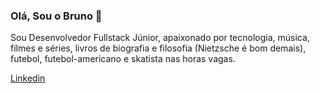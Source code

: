 ### Olá, Sou o Bruno 👋

Sou Desenvolvedor Fullstack Júnior, apaixonado por tecnologia, música, filmes e séries, livros de biografia e filosofia (Nietzsche é bom demais), futebol, futebol-americano e skatista nas horas vagas.

[Linkedin](https://www.linkedin.com/in/bruno-csr-ribeiro/)

